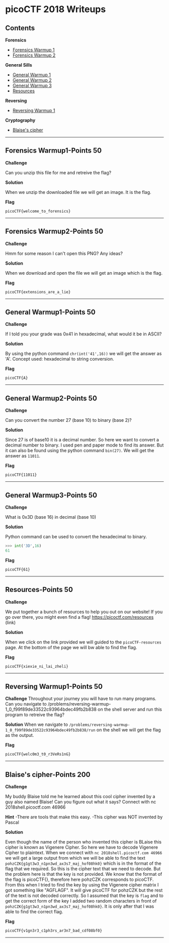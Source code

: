 # picoCTF 2018 Writeups

## Contents
**Forensics**
* [Forensics Warmup 1     ](#Forensics-Warmup1-Points-50)
* [Forensics Warmup 2     ](#Forensics-Warmup2-Points-50)

**General Sills**
* [General Warmup 1       ](#General-Warmup1-Points-50)
* [General Warmup 2       ](#General-Warmup2-Points-50)
* [General Warmup 3       ](#General-Warmup3-Points-50)
* [Resources              ](#Resources-Points-50)

**Reversing**
* [Reversing Warmup 1     ](#Reversing-Warmup1-Points-50)

**Cryptography**
* [Blaise's cipher        ](#Blaises-cipher-Points-200)

---------------------------------------------------------------------------------
## Forensics Warmup1-Points 50

**Challenge**

Can you unzip this file for me and retreive the flag?

**Solution**

When we unzip the downloaded file we will get an image. It is the flag.

**Flag**
```
picoCTF{welcome_to_forensics}
```
--------------------------------------------------------------------------------

## Forensics Warmup2-Points 50

**Challenge**

Hmm for some reason I can't open this PNG? Any ideas?

**Solution**

When we download and open the file we will get an image which is the flag.

**Flag**
```
picoCTF{extensions_are_a_lie}
```
----------------------------------------------------------------------------------

## General Warmup1-Points 50

**Challenge**

If I told you your grade was 0x41 in hexadecimal, what would it be in ASCII?

**Solution**

By using the python command ```chr(int('41',16))``` we will get the answer as 'A'. 
Concept used: hexadecimal to string conversion.

**Flag**
```
picoCTF{A}
```
----------------------------------------------------------------------------------

## General Warmup2-Points 50

**Challenge**

Can you convert the number 27 (base 10) to binary (base 2)?

**Solution**

Since 27 is of base10 it is a decimal number. So here we want to convert a decimal number to binary. I used pen and paper mode to find its answer. 
But it can also be found using the python command ```bin(27)```. We will get the answer as ```11011```.

**Flag**
```
picoCTF{11011}
```
-------------------------------------------------------------------------------------------

## General Warmup3-Points 50

**Challenge**

What is 0x3D (base 16) in decimal (base 10)

**Solution**

Python command can be used to convert the hexadecimal to binary.

```python
>>> int('3D',16)
61
```

**Flag**
```
picoCTF{61}
```
--------------------------------------------------------------------------------------

## Resources-Points 50

**Challenge**

We put together a bunch of resources to help you out on our website! If you go over there, you might even find a flag! https://picoctf.com/resources (link)

**Solution**

When we click on the link provided we will guided to the ```picoCTF-resources``` page. At the bottom of the page we will bw able to find the flag.

**Flag**
```
picoCTF{xiexie_ni_lai_zheli}
```
--------------------------------------------------------------------------------------------------


## Reversing Warmup1-Points 50

**Challenge**
Throughout your journey you will have to run many programs. Can you navigate to /problems/reversing-warmup-1_0_f99f89de33522c93964bdec49fb2b838 on the shell server and run this program to retreive the flag?

**Solution**
When we navigate to ```/problems/reversing-warmup-1_0_f99f89de33522c93964bdec49fb2b838/run``` on the shell we will get the flag as the output.

**Flag**
```
picoCTF{welc0m3_t0_r3VeRs1nG}
```
-----------------------------------------------------------------------------------------------------

## Blaise's cipher-Points 200

**Challenge**

My buddy Blaise told me he learned about this cool cipher invented by a guy also named Blaise! Can you figure out what it says? Connect with nc 2018shell.picoctf.com 46966

**Hint**
-There are tools that make this easy.
-This cipher was NOT invented by Pascal

**Solution**

Even though the name of the person who invented this cipher is BLaise this cipher is known as Vigenere Cipher. So here we have to decode Vigenere Cipher to plaintext. When we connect with ```nc 2018shell.picoctf.com 46966``` we will get a large output from which we will be able to find the text ``` pohzCZK{g1gt3w3_n1pn3wd_ax3s7_maj_hof08hk0}``` which is in the format of the flag that we required. So this is the cipher text that we need to decode. But the problem here is that the key is not provided. We know that the format of the flag is picoCTF{}, therefore here pohzCZK corresponds to picoCTF. From this when I tried to find the key by using the Vigenere cipher matrix I got something like "AGFLAGF". It will give picoCTF for pohzCZK but the rest of the text is not decoded correctly. So I assumed that the key is ```flag``` and to get the correct form of the key I added two random characters in front of ```pohzCZK{g1gt3w3_n1pn3wd_ax3s7_maj_hof08hk0}```. It is only after that I was able to find the correct flag.

**Flag**
```
picoCTF{v1gn3r3_c1ph3rs_ar3n7_bad_cdf08bf0}
```
----------------------------------------------------------------------------------------------------------------
